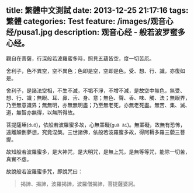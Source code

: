 title: 繁體中文測試
date: 2013-12-25 21:17:16
tags: 繁體
categories: Test
feature: /images/观音心经/pusa1.jpg
description: 观音心经 - 般若波罗蜜多心经。
---

觀自在菩薩，行深般若波羅蜜多時，照見五蘊皆空，度一切苦厄。

舍利子，色不異空，空不異色；色即是空，空即是色。受、想、行、識，亦復如是。

舍利子，是諸法空相，不生不滅，不垢不淨，不增不減，是故空中無色，無受、想、行、識；無眼、耳、鼻、舌、身、意；無色、聲、香、味、觸、法；無眼界，乃至無意識界；無無明，亦無無明盡；乃至無老死，亦無老死盡。無苦、集、滅、道，無智亦無得，以無所得故。

菩提薩埵(`duǒ`)，依般若波羅蜜多故，心無罣礙(`guà ài`)。無罣礙，故無有恐怖，遠離顛倒夢想，究竟涅槃。三世諸佛，依般若波羅蜜多故，得阿耨多羅三藐三菩提。<!-- more -->

故知般若波羅蜜多，是大神咒，是大明咒，是無上咒，是無等等咒，能除一切苦，真實不虛。

故說般若波羅蜜多咒，即說咒曰：

> 揭諦、揭諦，波羅揭諦，波羅僧揭諦，菩提薩婆訶。
